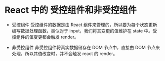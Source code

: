 # React 中的 受控组件和非受控组件


- 受控组件
   受控组件的数据是由 React 组件来管理的，所以要为每个状态更新编写数据处理函数，类似对于 input，我们将其变更的值维护在 state 中。受控组件的值变更都会触发 render。

- 非受控组件
  非受控组件将真实数据储存在 DOM 节点中，直接由 DOM 节点来处理，所以其值改变时，并不会触发 react 的 render。
